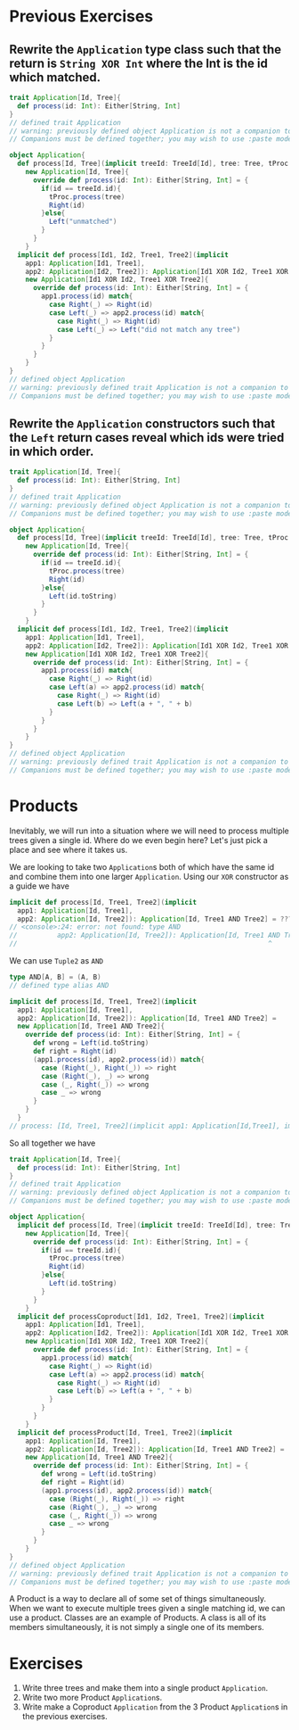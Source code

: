 


# Previous Exercises
## Rewrite the `Application` type class such that the return is `String XOR Int` where the Int is the id which matched.
```scala
trait Application[Id, Tree]{
  def process(id: Int): Either[String, Int]
}
// defined trait Application
// warning: previously defined object Application is not a companion to trait Application.
// Companions must be defined together; you may wish to use :paste mode for this.

object Application{
  def process[Id, Tree](implicit treeId: TreeId[Id], tree: Tree, tProc: TreeProcessor[Tree]): Application[Id, Tree] =
    new Application[Id, Tree]{
      override def process(id: Int): Either[String, Int] = {
        if(id == treeId.id){
          tProc.process(tree)
          Right(id)
        }else{
          Left("unmatched")
        }
      }
    }
  implicit def process[Id1, Id2, Tree1, Tree2](implicit
    app1: Application[Id1, Tree1],
    app2: Application[Id2, Tree2]): Application[Id1 XOR Id2, Tree1 XOR Tree2] =
    new Application[Id1 XOR Id2, Tree1 XOR Tree2]{
      override def process(id: Int): Either[String, Int] = {
        app1.process(id) match{
          case Right(_) => Right(id)
          case Left(_) => app2.process(id) match{
            case Right(_) => Right(id)
            case Left(_) => Left("did not match any tree")
          }
        }
      }
    }
}
// defined object Application
// warning: previously defined trait Application is not a companion to object Application.
// Companions must be defined together; you may wish to use :paste mode for this.
```

## Rewrite the `Application` constructors such that the `Left` return cases reveal which ids were tried in which order.
```scala
trait Application[Id, Tree]{
  def process(id: Int): Either[String, Int]
}
// defined trait Application
// warning: previously defined object Application is not a companion to trait Application.
// Companions must be defined together; you may wish to use :paste mode for this.

object Application{
  def process[Id, Tree](implicit treeId: TreeId[Id], tree: Tree, tProc: TreeProcessor[Tree]): Application[Id, Tree] =
    new Application[Id, Tree]{
      override def process(id: Int): Either[String, Int] = {
        if(id == treeId.id){
          tProc.process(tree)
          Right(id)
        }else{
          Left(id.toString)
        }
      }
    }
  implicit def process[Id1, Id2, Tree1, Tree2](implicit
    app1: Application[Id1, Tree1],
    app2: Application[Id2, Tree2]): Application[Id1 XOR Id2, Tree1 XOR Tree2] =
    new Application[Id1 XOR Id2, Tree1 XOR Tree2]{
      override def process(id: Int): Either[String, Int] = {
        app1.process(id) match{
          case Right(_) => Right(id)
          case Left(a) => app2.process(id) match{
            case Right(_) => Right(id)
            case Left(b) => Left(a + ", " + b)
          }
        }
      }
    }
}
// defined object Application
// warning: previously defined trait Application is not a companion to object Application.
// Companions must be defined together; you may wish to use :paste mode for this.
```

# Products
Inevitably, we will run into a situation where we will need to process multiple trees given a single id. Where do we even begin here? Let's just pick a place and see where it takes us.

We are looking to take two `Application`s both of which have the same id and combine them into one larger `Application`.
Using our `XOR` constructor as a guide we have
```scala
implicit def process[Id, Tree1, Tree2](implicit
  app1: Application[Id, Tree1],
  app2: Application[Id, Tree2]): Application[Id, Tree1 AND Tree2] = ???
// <console>:24: error: not found: type AND
//          app2: Application[Id, Tree2]): Application[Id, Tree1 AND Tree2] = ???
//                                                               ^
```
We can use `Tuple2` as `AND`
```scala
type AND[A, B] = (A, B)
// defined type alias AND

implicit def process[Id, Tree1, Tree2](implicit
  app1: Application[Id, Tree1],
  app2: Application[Id, Tree2]): Application[Id, Tree1 AND Tree2] =
  new Application[Id, Tree1 AND Tree2]{
    override def process(id: Int): Either[String, Int] = {
      def wrong = Left(id.toString)
      def right = Right(id)
      (app1.process(id), app2.process(id)) match{
        case (Right(_), Right(_)) => right
        case (Right(_), _) => wrong
        case (_, Right(_)) => wrong
        case _ => wrong
      }
    }
  }
// process: [Id, Tree1, Tree2](implicit app1: Application[Id,Tree1], implicit app2: Application[Id,Tree2])Application[Id,AND[Tree1,Tree2]]
```
So all together we have
```scala
trait Application[Id, Tree]{
  def process(id: Int): Either[String, Int]
}
// defined trait Application
// warning: previously defined object Application is not a companion to trait Application.
// Companions must be defined together; you may wish to use :paste mode for this.

object Application{
  implicit def process[Id, Tree](implicit treeId: TreeId[Id], tree: Tree, tProc: TreeProcessor[Tree]): Application[Id, Tree] =
    new Application[Id, Tree]{
      override def process(id: Int): Either[String, Int] = {
        if(id == treeId.id){
          tProc.process(tree)
          Right(id)
        }else{
          Left(id.toString)
        }
      }
    }
  implicit def processCoproduct[Id1, Id2, Tree1, Tree2](implicit
    app1: Application[Id1, Tree1],
    app2: Application[Id2, Tree2]): Application[Id1 XOR Id2, Tree1 XOR Tree2] =
    new Application[Id1 XOR Id2, Tree1 XOR Tree2]{
      override def process(id: Int): Either[String, Int] = {
        app1.process(id) match{
          case Right(_) => Right(id)
          case Left(a) => app2.process(id) match{
            case Right(_) => Right(id)
            case Left(b) => Left(a + ", " + b)
          }
        }
      }
    }
  implicit def processProduct[Id, Tree1, Tree2](implicit
    app1: Application[Id, Tree1],
    app2: Application[Id, Tree2]): Application[Id, Tree1 AND Tree2] =
    new Application[Id, Tree1 AND Tree2]{
      override def process(id: Int): Either[String, Int] = {
        def wrong = Left(id.toString)
        def right = Right(id)
        (app1.process(id), app2.process(id)) match{
          case (Right(_), Right(_)) => right
          case (Right(_), _) => wrong
          case (_, Right(_)) => wrong
          case _ => wrong
        }
      }
    }
}
// defined object Application
// warning: previously defined trait Application is not a companion to object Application.
// Companions must be defined together; you may wish to use :paste mode for this.
```
A Product is a way to declare all of some set of things simultaneously. When we want to execute multiple trees given a single matching id, we can use a product. Classes are an example of Products. A class is all of its members simultaneously, it is not simply a single one of its members.

# Exercises
1. Write three trees and make them into a single product `Application`.
2. Write two more Product `Application`s.
3. Write make a Coproduct `Application` from the 3 Product `Application`s in the previous exercises.
